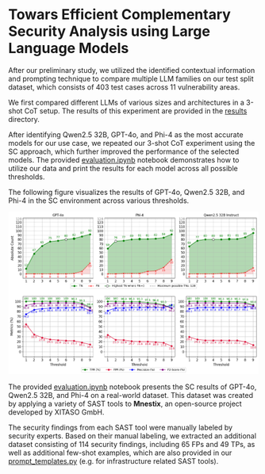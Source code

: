 # Towars Efficient Complementary Security Analysis using Large Language Models

After our preliminary study, we utilized the identified contextual information and prompting technique to compare multiple LLM families on our test split dataset, which consists of 403 test cases across 11 vulnerability areas.

We first compared different LLMs of various sizes and architectures in a 3-shot CoT setup. The results of this experiment are provided in the [results](./results/) directory.

After identifying Qwen2.5 32B, GPT-4o, and Phi-4 as the most accurate models for our use case, we repeated our 3-shot CoT experiment using the SC approach, which further improved the performance of the selected models. The provided [evaluation.ipynb](evaluation.ipynb) notebook demonstrates how to utilize our data and print the results for each model across all possible thresholds.

The following figure visualizes the results of GPT-4o, Qwen2.5 32B, and Phi-4 in the SC environment across various thresholds.

![results](self_consistency_metrics_over_thresholds.png)

The provided [evaluation.ipynb](evaluation.ipynb) notebook presents the SC results of GPT-4o, Qwen2.5 32B, and Phi-4 on a real-world dataset. This dataset was created by applying a variety of SAST tools to **Mnestix**, an open-source project developed by XITASO GmbH.

The security findings from each SAST tool were manually labeled by security experts. Based on their manual labeling, we extracted an additional dataset consisting of 114 security findings, including 65 FPs and 49 TPs, as well as additional few-shot examples, which are also provided in our [prompt_templates.py](../../src/few_shot_examples.py) (e.g. for infrastructure related SAST tools).
